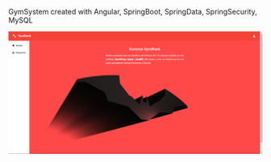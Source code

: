 GymSystem created with Angular, SpringBoot, SpringData, SpringSecurity, MySQL

![](https://github.com/AngelCorre/GymSystemFrontEnd/blob/master/cap-system.png)
